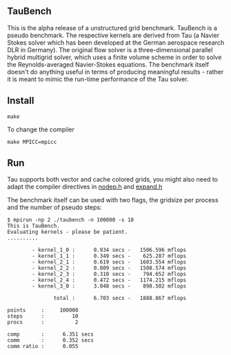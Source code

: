 <h2>TauBench</h2>

This is the alpha release of a unstructured grid benchmark. TauBench
is a pseudo benchmark. The respective kernels are derived from Tau
(a Navier Stokes solver which has been developed at the German
aerospace research DLR in Germany). The original flow solver is a
three-dimensional parallel hybrid multigrid solver, which uses a
finite volume scheme in order to solve the Reynolds-averaged
Navier-Stokes equations.  The benchmark itself doesn't do anything
useful in terms of producing meaningful results - rather it is meant
to mimic the run-time performance of the Tau solver.

<h2>Install</h2>

    make


To change the compiler

    make MPICC=mpicc

<h2>Run</h2>
Tau supports both vector and cache colored grids, you might also need
to adapt the compiler directives in
<a href="./nodep.h">nodep.h</a>
and
<a href="./expand.h">expand.h</a>

The benchmark itself can be used with two flags, the gridsize per
process and the number of pseudo steps:

~~~
$ mpirun -np 2 ./taubench -n 100000 -s 10
This is TauBench.
Evaluating kernels - please be patient.
..........

        - kernel_1_0 :      0.934 secs -   1506.596 mflops
        - kernel_1_1 :      0.349 secs -    625.287 mflops
        - kernel_2_1 :      0.619 secs -   1603.554 mflops
        - kernel_2_2 :      0.809 secs -   1508.574 mflops
        - kernel_2_3 :      0.310 secs -    794.652 mflops
        - kernel_2_4 :      0.472 secs -   1174.215 mflops
        - kernel_3_0 :      3.048 secs -    898.502 mflops

               total :      6.703 secs -   1888.867 mflops

points     :     100000
steps      :         10
procs      :          2

comp       :      6.351 secs
comm       :      0.352 secs
comm ratio :      0.055
~~~
